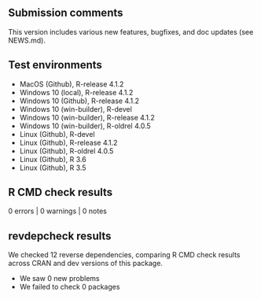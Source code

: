 ## Submission comments
This version includes various new features, bugfixes, and doc updates (see NEWS.md).

## Test environments
* MacOS (Github), R-release 4.1.2
* Windows 10 (local), R-release 4.1.2
* Windows 10 (Github), R-release 4.1.2
* Windows 10 (win-builder), R-devel
* Windows 10 (win-builder), R-release 4.1.2
* Windows 10 (win-builder), R-oldrel 4.0.5
* Linux (Github), R-devel
* Linux (Github), R-release 4.1.2
* Linux (Github), R-oldrel 4.0.5
* Linux (Github), R 3.6
* Linux (Github), R 3.5

## R CMD check results
0 errors | 0 warnings | 0 notes

## revdepcheck results

We checked 12 reverse dependencies, comparing R CMD check results across CRAN and dev versions of this package.

 * We saw 0 new problems
 * We failed to check 0 packages
